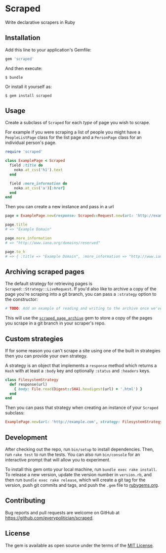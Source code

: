 # Scraped

Write declarative scrapers in Ruby

## Installation

Add this line to your application's Gemfile:

```ruby
gem 'scraped'
```

And then execute:

    $ bundle

Or install it yourself as:

    $ gem install scraped

## Usage

Create a subclass of `Scraped` for each _type_ of page you wish to scrape.

For example if you were scraping a list of people you might have a
`PeopleListPage` class for the list page and a `PersonPage` class for an
individual person's page.

```ruby
require 'scraped'

class ExamplePage < Scraped
  field :title do
    noko.at_css('h1').text
  end

  field :more_information do
    noko.at_css('a')[:href]
  end
end
```

Then you can create a new instance and pass in a url

```ruby
page = ExamplePage.new(response: Scraped::Request.new(url: 'http://example.com').response)

page.title
# => "Example Domain"

page.more_information
# => "http://www.iana.org/domains/reserved"

page.to_h
# => { :title => "Example Domain", :more_information => "http://www.iana.org/domains/reserved" }
```

## Archiving scraped pages

The default strategy for retrieving pages is `Scraped::Strategy::LiveRequest`. If you'd also like to archive a copy of the page you're scraping into a git branch, you can pass a `:strategy` option to the constructor:

```ruby
# TODO: Add an example of reading and writing to the archive once we've straightened out the Scraped::Request constructor interface.
```

This will use the [`scraped_page_archive`](https://github.com/everypolitician/scraped_page_archive)
gem to store a copy of the pages you scrape in a git branch in your scraper's repo.

## Custom strategies

If for some reason you can't scrape a site using one of the built in strategies
then you can provide your own strategy.

A strategy is an object that implements a `response` method which returns a
`Hash` with at least a `:body` key and optionally `:status` and `:headers` keys.

```ruby
class FilesystemStrategy
  def response(url)
    { body: File.read(Digest::SHA1.hexdigest(url) + '.html') }
  end
end
```

Then you can pass that strategy when creating an instance of your `Scraped` subclass:

```ruby
ExamplePage.new(url: 'http://example.com', strategy: FilesystemStrategy.new)
```

## Development

After checking out the repo, run `bin/setup` to install dependencies. Then, run `rake test` to run the tests. You can also run `bin/console` for an interactive prompt that will allow you to experiment.

To install this gem onto your local machine, run `bundle exec rake install`. To release a new version, update the version number in `version.rb`, and then run `bundle exec rake release`, which will create a git tag for the version, push git commits and tags, and push the `.gem` file to [rubygems.org](https://rubygems.org).

## Contributing

Bug reports and pull requests are welcome on GitHub at https://github.com/everypolitician/scraped.

## License

The gem is available as open source under the terms of the [MIT License](http://opensource.org/licenses/MIT).

